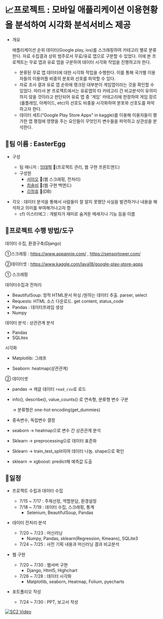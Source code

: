 # :chart_with_upwards_trend:프로젝트 : 모바일 애플리케이션 이용현황을 분석하여 시각화 분석서비스 제공

- 개요

  애플리케이션 순위 데이터(Google play, ios)를 스크래핑하여 카테고리 별로 분류한다. 자료 수집결과 상위 범주로서 무료/유료 앱으로 구분할 수 있었다. 이에 본 프로젝트는 무료 앱과 유료 앱을 구분하여 데이터 시각화 작업을 진행하고자 한다. 

  - 분류된 무료 앱 데이터에 대한 시각화 작업을 수행한다. 이를 통해 국가별 이용자들의 이용어플 비중의 분포와 선호를 파악할 수 있다. 
  - 자료 조사 결과 유료 앱 순위에 랭크된 대부분이 게임앱이라는 것을 확인할 수 있었다. 따라서 본 프로젝트에서는 유료앱의 타 카테고리 간 비교분석이 유의미하지 않을 것이라고 판단되어 유료 앱 중 '게임' 카테고리에 한정하여 게임 장르(롤플레잉, 아케이드, etc)의 선호도 비중을 시각화하여 분포와 선호도를 파악하고자 한다. 
  - 데이터 세트(“Google Play Store Apps” in kaggle)를 이용해 이용자들이 평가한 앱 평점에 영향을 주는 요인들이 무엇인지 변수들을 파악하고 상관성을 분석한다. 

 

## :white_square_button:팀 이름 : EasterEgg

- 구성

  - 팀 매니저 : [임태혁](https://github.com/creamcheesesteak) :link:(프로젝트 관리, 웹 구현 프론트엔드)
  - 구성원
    - [서미오](https://github.com/mmeooo) :link:(웹 스크래핑, 전처리)
    - [최솔비](https://github.com/SolbiChoi) :link:(웹 구현 백엔드)
    - [김정휴](https://github.com/aidsfintech) :link:(DB)

* 각오 : 데이터 분석을 통해서 사람들이 잘 알지 못했던 사실을 발견하거나 내용을 해석하고 의미를 부여해가나고자 함 
  * cf) 이스터에그 : 개발자가 재미로 숨겨둔 메세지나 기능 등을 이름

## :white_square_button:프로젝트 수행 방법/도구

데이터 수집, 환경구축(Django)

①스크래핑 : https://www.appannie.com/ , https://sensortower.com/

②데이터셋 : https://www.kaggle.com/lava18/google-play-store-apps

 

① 스크래핑

데이터수집과 전처리

- BeautifulSoup: 정적 HTML문서 파싱     /원하는 데이터 추출. parser, select
- Requests: HTML 소스 다운로드. get     content, status_code
- Pandas : 데이터프레임 생성
- Numpy

데이터 분석 : 상관관계 분석

- Pandas
- SQLites

시각화

- Matplotlib:     그래프

- Seaborn: heatmap(상관관계)

② 데이터셋

- pandas → 캐글 데이터 `read_csv`로 로드

- info(), describe(),     value_counts() 로 연속형, 분류형 변수 구분

  → 분류형은 one-hot encoding(get_dummies)

- 종속변수, 독립변수 결정

- seaborn → heatmap으로 변수 간 상관관계     분석

- Sklearn → preprocessing으로 데이터     표준화

- Sklearn →     train_test_split히여 데이터 나눔. shape으로     확인

- sklearn → xgboost: predict해     예측값 도출



## :white_square_button:일정

- 프로젝트 수립과 데이터 수집

  - 7/15 ~ 7/17 : 주제선정, 역할분담, 환경설정
  - 7/18 ~ 7/19 : 데이터 수집, 스크래핑, 통계
    - Selenium, BeautifulSoup, Pandas

- 데이터 전처리·분석

  - 7/20 ~ 7/23 : 머신러닝
    - Numpy, Pandas, sklearn(Regression, Kmeans), SQLite3
  - 7/24 ~ 7/25 : 사전 기획 내용과 머신러닝 결과 비교분석

- 웹 구현

  - 7/20 ~ 7/30 : 웹서버 구현
    - Django, Html5, Highchart
  - 7/26 ~ 7/28 : 데이터 시각화
    - Matplotlib, seaborn, Heatmap, Folium, pyecharts

- 포트폴리오 작성 

  - 7/24 ~ 7/30 : PPT, 보고서 작성

[![SC2 Video](https://img.youtube.com/vi/p70Zis63m28/0.jpg)](https://www.youtube.com/watch?v=p70Zis63m28)
